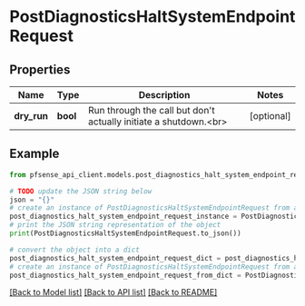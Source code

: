 # PostDiagnosticsHaltSystemEndpointRequest


## Properties

Name | Type | Description | Notes
------------ | ------------- | ------------- | -------------
**dry_run** | **bool** | Run through the call but don&#39;t actually initiate a shutdown.&lt;br&gt; | [optional] 

## Example

```python
from pfsense_api_client.models.post_diagnostics_halt_system_endpoint_request import PostDiagnosticsHaltSystemEndpointRequest

# TODO update the JSON string below
json = "{}"
# create an instance of PostDiagnosticsHaltSystemEndpointRequest from a JSON string
post_diagnostics_halt_system_endpoint_request_instance = PostDiagnosticsHaltSystemEndpointRequest.from_json(json)
# print the JSON string representation of the object
print(PostDiagnosticsHaltSystemEndpointRequest.to_json())

# convert the object into a dict
post_diagnostics_halt_system_endpoint_request_dict = post_diagnostics_halt_system_endpoint_request_instance.to_dict()
# create an instance of PostDiagnosticsHaltSystemEndpointRequest from a dict
post_diagnostics_halt_system_endpoint_request_from_dict = PostDiagnosticsHaltSystemEndpointRequest.from_dict(post_diagnostics_halt_system_endpoint_request_dict)
```
[[Back to Model list]](../README.md#documentation-for-models) [[Back to API list]](../README.md#documentation-for-api-endpoints) [[Back to README]](../README.md)


